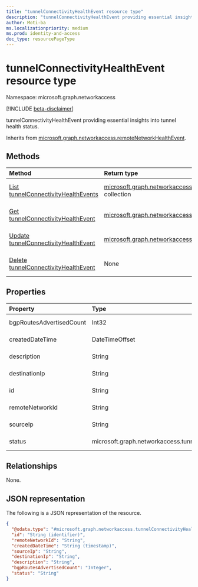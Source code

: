 ```yaml
---
title: "tunnelConnectivityHealthEvent resource type"
description: "tunnelConnectivityHealthEvent providing essential insights into tunnel health status."
author: Moti-ba
ms.localizationpriority: medium
ms.prod: identity-and-access
doc_type: resourcePageType
---
```


# tunnelConnectivityHealthEvent resource type

Namespace: microsoft.graph.networkaccess

[!INCLUDE [beta-disclaimer](../../includes/beta-disclaimer.md)]

tunnelConnectivityHealthEvent providing essential insights into tunnel health status.


Inherits from [microsoft.graph.networkaccess.remoteNetworkHealthEvent](../resources/networkaccess-remotenetworkhealthevent.md).

## Methods
|Method|Return type|Description|
|:---|:---|:---|
|[List tunnelConnectivityHealthEvents](../api/networkaccess-tunnelconnectivityhealthevent-list.md)|[microsoft.graph.networkaccess.tunnelConnectivityHealthEvent](../resources/networkaccess-tunnelconnectivityhealthevent.md) collection|Get a list of the [microsoft.graph.networkaccess.tunnelConnectivityHealthEvent](../resources/networkaccess-tunnelconnectivityhealthevent.md) objects and their properties.|
|[Get tunnelConnectivityHealthEvent](../api/networkaccess-tunnelconnectivityhealthevent-get.md)|[microsoft.graph.networkaccess.tunnelConnectivityHealthEvent](../resources/networkaccess-tunnelconnectivityhealthevent.md)|Read the properties and relationships of a [microsoft.graph.networkaccess.tunnelConnectivityHealthEvent](../resources/networkaccess-tunnelconnectivityhealthevent.md) object.|
|[Update tunnelConnectivityHealthEvent](../api/networkaccess-tunnelconnectivityhealthevent-update.md)|[microsoft.graph.networkaccess.tunnelConnectivityHealthEvent](../resources/networkaccess-tunnelconnectivityhealthevent.md)|Update the properties of a [microsoft.graph.networkaccess.tunnelConnectivityHealthEvent](../resources/networkaccess-tunnelconnectivityhealthevent.md) object.|
|[Delete tunnelConnectivityHealthEvent](../api/networkaccess-tunnelconnectivityhealthevent-delete.md)|None|Delete a [microsoft.graph.networkaccess.tunnelConnectivityHealthEvent](../resources/networkaccess-tunnelconnectivityhealthevent.md) object.|

## Properties
|Property|Type|Description|
|:---|:---|:---|
|bgpRoutesAdvertisedCount|Int32|**TODO: Add Description** Inherited from [microsoft.graph.networkaccess.remoteNetworkHealthEvent](../resources/networkaccess-remotenetworkhealthevent.md).|
|createdDateTime|DateTimeOffset|**TODO: Add Description** Inherited from [microsoft.graph.networkaccess.remoteNetworkHealthEvent](../resources/networkaccess-remotenetworkhealthevent.md).|
|description|String|**TODO: Add Description** Inherited from [microsoft.graph.networkaccess.remoteNetworkHealthEvent](../resources/networkaccess-remotenetworkhealthevent.md).|
|destinationIp|String|**TODO: Add Description** Inherited from [microsoft.graph.networkaccess.remoteNetworkHealthEvent](../resources/networkaccess-remotenetworkhealthevent.md).|
|id|String|**TODO: Add Description** Inherited from [microsoft.graph.networkaccess.remoteNetworkHealthEvent](../resources/networkaccess-remotenetworkhealthevent.md).|
|remoteNetworkId|String|**TODO: Add Description** Inherited from [microsoft.graph.networkaccess.remoteNetworkHealthEvent](../resources/networkaccess-remotenetworkhealthevent.md).|
|sourceIp|String|**TODO: Add Description** Inherited from [microsoft.graph.networkaccess.remoteNetworkHealthEvent](../resources/networkaccess-remotenetworkhealthevent.md).|
|status|microsoft.graph.networkaccess.tunnelConnectivityHealthStatus|**TODO: Add Description**.The possible values are: `tunnelDisconnected`, `tunnelConnected`, `unknownFutureValue`.|

## Relationships
None.

## JSON representation
The following is a JSON representation of the resource.
<!-- {
  "blockType": "resource",
  "keyProperty": "id",
  "@odata.type": "microsoft.graph.networkaccess.tunnelConnectivityHealthEvent",
  "baseType": "microsoft.graph.networkaccess.remoteNetworkHealthEvent",
  "openType": false
}
-->
``` json
{
  "@odata.type": "#microsoft.graph.networkaccess.tunnelConnectivityHealthEvent",
  "id": "String (identifier)",
  "remoteNetworkId": "String",
  "createdDateTime": "String (timestamp)",
  "sourceIp": "String",
  "destinationIp": "String",
  "description": "String",
  "bgpRoutesAdvertisedCount": "Integer",
  "status": "String"
}
```

